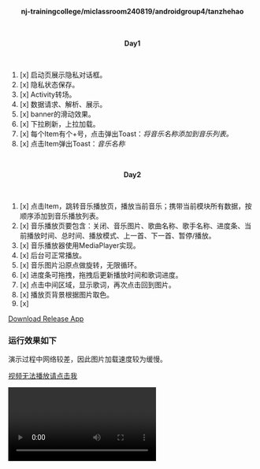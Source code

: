 <div>
    <p align="center">
        <strong>nj-trainingcollege/miclassroom240819/androidgroup4/tanzhehao</strong>
        <br>
    <br><br>
    <p align="center"><strong>Day1</strong></p>
    <br>
</div>

1. [x] 启动页展示隐私对话框。
2. [x] 隐私状态保存。
3. [x] Activity转场。
4. [x] 数据请求、解析、展示。
5. [x] banner的滑动效果。
6. [x] 下拉刷新，上拉加载。
7. [x] 每个Item有个+号，点击弹出Toast：*将⾳乐名称添加到⾳乐列表。*
8. [x] 点击Item弹出Toast：*⾳乐名称*

<div>
    <br>
        <p align="center"><strong>Day2</strong></p>
    <br>
</div>

1. [x] 点击Item，跳转音乐播放页，播放当前音乐；携带当前模块所有数据，按顺序添加到音乐播放列表。
2. [x] 音乐播放页要包含：关闭、音乐图片、歌曲名称、歌手名称、进度条、当前播放时间、总时间、播放模式、上一首、下一首、暂停/播放。
3. [x] 音乐播放器使用MediaPlayer实现。
4. [x] 后台可正常播放。
5. [x] 音乐图片沿原点做旋转，无限循环。
6. [x] 进度条可拖拽，拖拽后更新播放时间和歌词进度。
7. [x] 点击中间区域，显示歌词，再次点击回到图片。
8. [x] 播放页背景根据图片取色。
9. [x] 

<div>
    <a href="app/release/app-release.apk?inline=false">Download Release App</a>
    <br>
</div>

### 运行效果如下

演示过程中网络较差，因此图片加载速度较为缓慢。

[视频无法播放请点击我](vx_images/Screen_recording_20240829_145500.mp4)

<div>
    <video src="vx_images/Screen_recording_20240829_145500.mp4"></video>
</div>